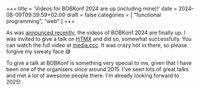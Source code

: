 +++
title = 'Videos for BOBKonf 2024 are up (including mine)!'
date = 2024-08-09T09:39:59+02:00
draft = false
categories = [
	"functional programming",
	"web"
]
+++

As was [announced
recently](https://funktionale-programmierung.de/2024/07/29/bob-retro.html), the
videos of BOBKonf 2024 are finally up. I was invited to give a talk on
[HTMX](https://htmx.org) and did so, somewhat successfully. You can watch the
full video at
[media.ccc](https://media.ccc.de/v/bob11-2024-javascript-fatigue-und-die-hypermedia-renaissance-schneider).
It was crazy hot in there, so please forgive my sweaty face 😅

To give a talk at BOBKonf is something very special to me, given that I have
been one of the organisers since around 2015. I've seen lots of great talks and
met a lot of awesome people there. I'm already looking forward to 2025!

